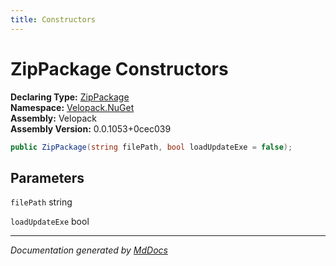 ```yaml
---
title: Constructors
---
```

<!--  
  <auto-generated>   
    The contents of this file were generated by a tool.  
    Changes to this file may be list if the file is regenerated  
  </auto-generated>   
-->

# ZipPackage Constructors

**Declaring Type:** [ZipPackage](../index.md)  
**Namespace:** [Velopack.NuGet](../../index.md)  
**Assembly:** Velopack  
**Assembly Version:** 0.0.1053+0cec039

```csharp
public ZipPackage(string filePath, bool loadUpdateExe = false);
```

## Parameters

`filePath`  string

`loadUpdateExe`  bool

___

*Documentation generated by [MdDocs](https://github.com/ap0llo/mddocs)*
